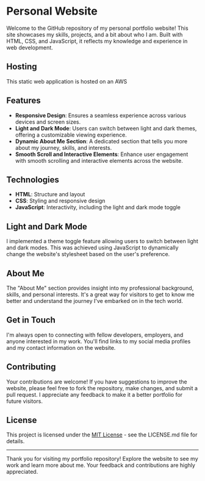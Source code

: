 # Personal Website

Welcome to the GitHub repository of my personal portfolio website! This site showcases my skills, projects, and a bit about who I am. Built with HTML, CSS, and JavaScript, it reflects my knowledge and experience in web development.

## Hosting
This static web application is hosted on an AWS 

## Features

- **Responsive Design**: Ensures a seamless experience across various devices and screen sizes.
- **Light and Dark Mode**: Users can switch between light and dark themes, offering a customizable viewing experience.
- **Dynamic About Me Section**: A dedicated section that tells you more about my journey, skills, and interests.
- **Smooth Scroll and Interactive Elements**: Enhance user engagement with smooth scrolling and interactive elements across the website.

## Technologies

- **HTML**: Structure and layout
- **CSS**: Styling and responsive design
- **JavaScript**: Interactivity, including the light and dark mode toggle

## Light and Dark Mode

I implemented a theme toggle feature allowing users to switch between light and dark modes. This was achieved using JavaScript to dynamically change the website's stylesheet based on the user's preference.

## About Me

The "About Me" section provides insight into my professional background, skills, and personal interests. It's a great way for visitors to get to know me better and understand the journey I've embarked on in the tech world.

## Get in Touch

I'm always open to connecting with fellow developers, employers, and anyone interested in my work. You'll find links to my social media profiles and my contact information on the website.

## Contributing

Your contributions are welcome! If you have suggestions to improve the website, please feel free to fork the repository, make changes, and submit a pull request. I appreciate any feedback to make it a better portfolio for future visitors.

## License

This project is licensed under the [MIT License](LICENSE.md) - see the LICENSE.md file for details.

---

Thank you for visiting my portfolio repository! Explore the website to see my work and learn more about me. Your feedback and contributions are highly appreciated.

